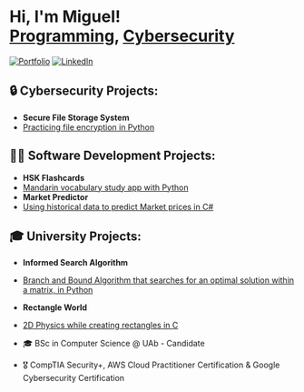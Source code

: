 <h1>Hi, I'm Miguel! <br/><a href="https://github.com/migueldiascoelho">Programming</a>, <a href="https://www.linkedin.com/in/migueldiascoelho/">Cybersecurity</a></h1>

[![Portfolio](https://img.shields.io/badge/Portfolio-4285F4?style=for-the-badge&logo=googlechrome&logoColor=white)](https://migueldiascoelho.github.io/portfolio)
[![LinkedIn](https://img.shields.io/badge/LinkedIn-0077B5?style=for-the-badge&logo=linkedin&logoColor=white)](https://www.linkedin.com/in/miguel-dias-coelho-b725562b0/)

<h2>🔒 Cybersecurity Projects:</h2>

  - <b>Secure File Storage System</b>
  - [Practicing file encryption in Python](https://github.com/migueldiascoelho/SecureFolder)

<h2>👨‍💻 Software Development Projects:</h2>

  - <b>HSK Flashcards</b>
  - [Mandarin vocabulary study app with Python](https://github.com/migueldiascoelho/HSKFlashcards)
  - <b>Market Predictor</b>
  - [Using historical data to predict Market prices in C#](https://github.com/migueldiascoelho/MarketPredictor)

<h2>🎓 University Projects:</h2>

  - <b>Informed Search Algorithm</b>
  - [Branch and Bound Algorithm that searches for an optimal solution within a matrix, in Python](https://github.com/migueldiascoelho/BranchAndBound)
  - <b>Rectangle World</b>
  - [2D Physics while creating rectangles in C](https://github.com/migueldiascoelho/RectangleWorld)


 - 🎓 BSc in Computer Science @ UAb - Candidate
 - 🎖️ CompTIA Security+, AWS Cloud Practitioner Certification & Google Cybersecurity Certification




